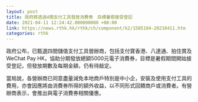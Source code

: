 ```yaml
---
layout: post
title: 政府將透過4間支付工具發放消費券　目標暑假接受登記
date: 2021-04-11 12:24:42.000000000 +08:00
link: https://news.rthk.hk/rthk/ch/component/k2/1585184-20210411.htm
categories: rthk
---
```


政府公布，已甄選四間儲值支付工具營辦商，包括支付寶香港、八達通、拍住賞及WeChat Pay HK，協助分期發放總額5000元電子消費券，目標是暑假期間開始接受登記，但發放期數及每期金額，仍有待敲定。

當局說，各營辦商已同意盡量減免本地商戶特別是中小企，安裝及使用支付工具的費用，亦會因應將由消費券所得的額外收益，以不同形式回饋商戶或消費者。有營辦商表示，會推出與電子消費券相關優惠。
